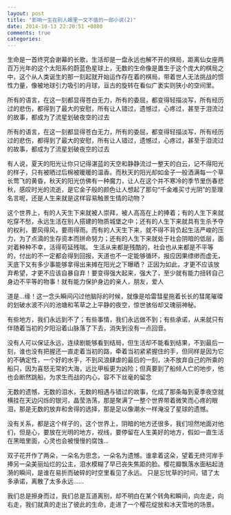 ```yaml
---
layout: post
title: "影响一生在别人眼里一文不值的一部小说(2)"
date: 2014-10-13 22:20:51 +0800
comments: true
categories: 
---
```

生命是一首终究会谢幕的长歌，生活却是一盘永远也解不开的棋局，距离仙女座两百万光年的这个太阳系的蔚蓝色星球上，无数的生命像是置生于这个庞大的棋局之中，这个从人类诞生的那一刻起就开始运作存在着的棋局，带着世人无法挑战的惯性力量，像被地球引力吸引的月球，亘古的旋转在看似广袤实则狭小的空间里。  
<!-- more -->
所有的语言，在这一刻都显得苍白无力，所有的委屈，都变得轻描淡写，所有经历过的悲伤，都得到了最大的安慰，所有让人错过，遗憾过，心疼过，甚至于泪流过的故事，都成为了流星划破夜空的过去

所有的语言，在这一刻都显得苍白无力，所有的委屈，都变得轻描淡写，所有经历过的悲伤，都得到了最大的安慰，所有让人错过，遗憾过，心疼过，甚至于泪流过的故事，都成为了流星划破夜空的过去

有人说，夏天的阳光让你只记得湛蓝的天空和静静流过一整天的白云，记不得阳光的样子，只有被晒过后棉被暖暖的温香。而秋天的阳光却如金子一般洒满每一个草长莺飞的黄昏，秋天的阳光仿佛有一种魔力，让人在这个并不寒冷的季节里伤春悲秋，感叹时光的流逝，是它金子般的颜色让人想起了那句“千金难买寸光阴”的至理名言呢，还是人生来就是这样容易触景生情的动物？ 

这个世界上，有的人天生下来就被人崇拜，被人高高在上的捧着；有的人生下来就吃穿不愁，永远生活在别人搭建的物质城堡之中；还有的人生下来就具有生杀予夺的权利，要风得风，要雨得雨。而有的人天生下来，就不得不背负起生活严峻的压力，为了点滴的生存资本而拼命努力；还有的人生下来就处于社会阴暗的低层，面对着种种不幸，活得苟延残喘。    生活从来都是残酷的，社会也从来都是不平等的，付出的不一定都会得到回报，天道也不一定能够循环，报应因果缥缈而虚无，天底下又有多少事能够拿得出来摊在阳光之下曝晒？    正因为如此，才更不应该放弃希望，才更不应该自暴自弃！要变得强大起来，强大了，至少就有能力扭转自己身边不平等的物事！就有能力保护身边的亲人，朋友，爱人

道是...缘！这一念头瞬间闪过他脑际的时候，就像是哈雷彗星拖着长长的彗尾璀璨的划破水波不兴的池塘和苇草之上平静的夜空，惊世骇俗却又瑰丽神秘。
  

有些地方，我们永远到不了；有些事情，我们永远做不到；有些承诺，从来就只有伴随着当初的夕阳沿着山脉落了下去，消失到没有一点回音。

没有人可以保证永远，连续剧能够看到结局，但生活却不能看到结果，不到最后一刻，谁也没有把握还一直走着当初的路，牵着当初紧紧握住的手，但同样是因为它的不确定性，一个好的水手，不到风浪肆虐的最后的一刻，决不放弃自己的所乘的船只，因为喜怒无常的大海，远比甲板更为凶险；但真要到了船倾人亡的地步，他也会断然跳船，为求生而战的内心，容不下丝毫的留念

无数的遗憾，无数的泪水，无数的相遇与错过的故事，化成了那条每到夏季夜空就横挂在天边闪烁的银河，晶莹浩荡，那是聚满了一整个世界带着微笑而心疼的眼泪，那是无数的放弃和舍得的选择，那是足以像潮水一样淹没了星球的遗憾。

没有关系，都是这个样子的，这个世界上，阴暗的地方还很多，我们坦然地面对他们，但是心，要放在光明的地方，视线，要停留在人生美好的地方，假如一直生活在黑暗里面，心灵也会被慢慢的腐蚀…

双子花开作了两朵，一朵名为思念，一朵名为遗憾。谁拿着这朵，望着无终河岸手捧另一朵美丽灿烂的公主，泪水模糊了早已丧失焦距的脸。樱花瓣飘落水面粘起涟漪的瞬间，是谁在易折而破碎的时空里看见了永远。  只是忘忧草的时间，错了太多承诺，离散了太多永远…… 

我们总是擦身而过，我们总是互道离别，却不明白在某个转角和瞬间，向左走，向右走，我们就真的走出了彼此的生命，走进了一个樱花绽放和冰天雪地的场景。

 
    
    



